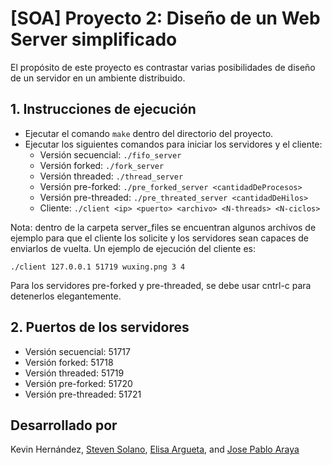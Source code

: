 # [SOA] Proyecto 2: Diseño de un Web Server simplificado

El propósito de este proyecto es contrastar varias posibilidades de diseño de un servidor en un ambiente distribuido.

## 1. Instrucciones de ejecución

- Ejecutar el comando `make` dentro del directorio del proyecto.
- Ejecutar los siguientes comandos para iniciar los servidores y el cliente:
  - Versión secuencial: `./fifo_server`
  - Versión forked: `./fork_server`
  - Versión threaded: `./thread_server`
  - Versión pre-forked: `./pre_forked_server <cantidadDeProcesos>`
  - Versión pre-threaded: `./pre_threated_server <cantidadDeHilos>`
  - Cliente: `./client <ip> <puerto> <archivo> <N-threads> <N-ciclos>`

Nota: dentro de la carpeta server_files se encuentran algunos archivos de ejemplo para que el cliente los solicite y los servidores sean capaces de enviarlos de vuelta. Un ejemplo de ejecución del cliente es:

```./client 127.0.0.1 51719 wuxing.png 3 4```

Para los servidores pre-forked y pre-threaded, se debe usar cntrl-c para detenerlos elegantemente.

## 2. Puertos de los servidores
- Versión secuencial: 51717
- Versión forked: 51718
- Versión threaded: 51719
- Versión pre-forked: 51720
- Versión pre-threaded: 51721

## Desarrollado por
Kevin Hernández, [Steven Solano](https://github.com/solanors20), [Elisa Argueta](https://github.com/elisa7143), and [Jose Pablo Araya](https://github.com/arayajosepablo)
